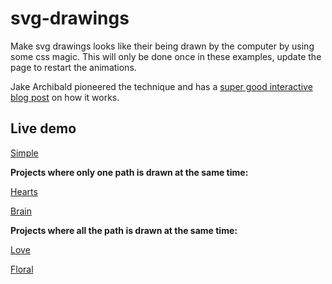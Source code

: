 # svg-drawings
Make svg drawings looks like their being drawn by the computer by using some css magic. This will only be done once in these examples, update the page to restart the animations.

Jake Archibald pioneered the technique and has a [super good interactive blog post](https://jakearchibald.com/2013/animated-line-drawing-svg/) on how it works.

## Live demo
[Simple](https://johandjarvkarltorp.github.io/svg-drawings/simple/)

**Projects where only one path is drawn at the same time:**

[Hearts](https://johandjarvkarltorp.github.io/svg-drawings/hearts/)

[Brain](https://johandjarvkarltorp.github.io/svg-drawings/brain/)

**Projects where all the path is drawn at the same time:**

[Love](https://johandjarvkarltorp.github.io/svg-drawings/love/)

[Floral](https://johandjarvkarltorp.github.io/svg-drawings/floral/)
